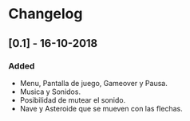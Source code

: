 # Changelog

## [0.1] - 16-10-2018
### Added
- Menu, Pantalla de juego, Gameover y Pausa.
- Musica y Sonidos.
- Posibilidad de mutear el sonido.
- Nave y Asteroide que se mueven con las flechas.

